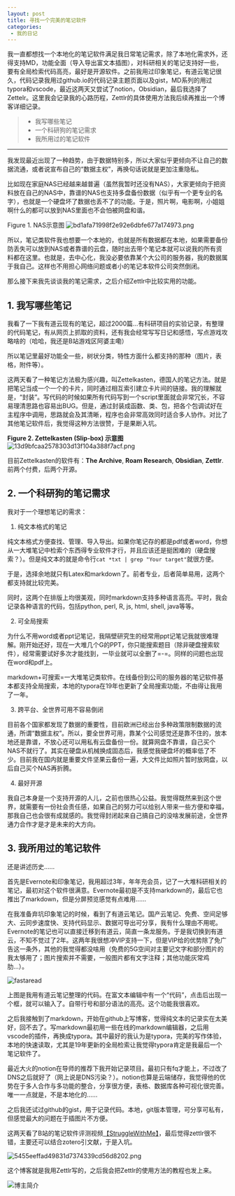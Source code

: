 ```yaml
---
layout: post
title: 寻找一个完美的笔记软件
categories:
 - 我的日记
---
```


我一直都想找一个本地化的笔记软件满足我日常笔记需求，除了本地化需求外，还得支持MD，功能全面（导入导出富文本插图），对科研相关的笔记支持好一些，要有全局检索代码高亮，最好是开源软件。之前我用过印象笔记，有道云笔记很久，代码记录我用过github.io的代码记录主题页面以及gist，MD系列的用过typora和vscode，最近这两天又尝试了notion，Obsidian，最后我选择了Zettelr。这里我会记录我的心路历程，Zettlr的具体使用方法我后续再推出一个博客详细记录。
>* 我写哪些笔记
>* 一个科研狗的笔记需求
>* 我所用过的笔记软件

***

我发现最近出现了一种趋势，由于数据特别多，所以大家似乎更倾向不让自己的数据流通，或者说宣布自己的“数据主权”，再换句话说就是更加注重隐私。

比如现在家庭NAS已经越来越普遍（虽然我暂时还没有NAS），大家更倾向于把资料放在自己的NAS中，靠谱的NAS也支持多盘备份数据（似乎有一个更专业的名字），也就是一个硬盘坏了数据也丢不了的功能。于是，照片啊，电影啊，小姐姐啊什么的都可以放到NAS里面也不会怕被网盘和谐。

Figure 1. NAS示意图
![bd1afa71998f2e92e6dbfe677a174973.png](https://atlasbioinfo.github.io/images/20200819/bd1afa71998f2e92e6dbfe677a174973.png)


所以，笔记类软件我也想要一个本地的，也就是所有数据都在本地，如果需要备份防丢失可以放到NAS或者靠谱的云盘，随时出去带个笔记本就可以说我的所有资料都在这里。也就是，去中心化，我没必要依靠某个大公司的服务器，我的数据属于我自己。这样也不用担心网络问题或者小的笔记本软件公司突然倒闭。

那么接下来我先谈谈我的笔记需求，之后介绍Zettlr中比较实用的功能。

## 1. 我写哪些笔记

我看了一下我有道云现有的笔记，超过2000篇…有科研项目的实验记录，有整理的代码笔记，有从网页上抓取的资料，还有我会经常写写日记和感悟，写点游戏攻略啥的（哈哈，我还是B站游戏区阿婆主嘞）

所以笔记里最好功能全一些，树状分类，特性方面什么都支持的那种（图片，表格，附件等）。

这两天看了一种笔记方法极为感兴趣，叫Zettelkasten，德国人的笔记方法。就是把笔记当成一个一个的卡片，同时通过相互索引建立卡片间的链接。我的理解就是，“封装”。写代码的时候如果所有代码写到一个script里面就会非常冗长，不容易理清思路也容易出BUG。但是，通过封装成函数、类、包，把各个包调试好在主程序中调用，思路就会及其清晰，程序也会非常高效同时适合多人协作。对比了其他笔记软件后，我觉得这种方法很赞，于是果断入坑。

**Figure 2. Zettelkasten (Slip-box) 示意图**
![13d9bfcaa2578303d13f104a388f7acf.png](https://atlasbioinfo.github.io/images/20200819/13d9bfcaa2578303d13f104a388f7acf.png)


目前Zettelkasten的软件有：**The Archive**, **Roam Research**, **Obsidian**, **Zettlr**. 前两个付费，后两个开源。

## 2. 一个科研狗的笔记需求

我对于一个理想笔记的需求：

1. 纯文本格式的笔记

纯文本格式方便查找、管理、导入导出。如果你笔记存的都是pdf或者word，你想从一大堆笔记中检索个东西得专业软件才行，并且应该还是挺困难的（硬盘搜索？）。但是纯文本的就是命令行``cat *txt | grep "Your target"``就很方便。

于是，选择余地就只有Latex和markdown了。前者专业，后者简单易用，这两个都支持就比较完美。

同时，这两个在排版上均很美观，同时markdown支持多种语言高亮。平时，我会记录各种语言的代码，包括python, perl, R, js, html, shell, java等等。

2. 可全局搜索

为什么不用word或者ppt记笔记，我隔壁研究生的经常用ppt记笔记我就很难理解。刚开始还好，现在一大堆几个G的PPT，你只能搜索题目（除非硬盘搜索软件），经常需要试好多次才能找到，一毕业就可以全删了=-=。同样的问题也出现在word和pdf上。

markdown+可搜索=一大堆笔记类软件。在线备份到公司的服务器的笔记软件基本都支持全局搜索，本地的typora在19年也更新了全局搜索功能，不由得让我用了一年。

3. 跨平台、全世界可用不容易倒闭

目前各个国家都发现了数据的重要性，目前欧洲已经出台多种政策限制数据的流通，所谓“数据主权”。所以，要全世界可用，靠某个公司感觉还是靠不住的，放本地还是靠谱，不放心还可以用私有云盘备份一份。就算网盘不靠谱，自己买个NAS不就行了。其实在硬盘从机械换成固态后，我感觉我硬盘坏的概率低了不少。目前我在国内就是重要文件坚果云备份一遍，大文件比如照片暂时放网盘，以后自己买个NAS再折腾。

4. 最好开源

我自己本身是一个支持开源的人儿，之前也很热心公益。我觉得既然来到这个世界，就需要有一份社会责任感，如果自己的努力可以给别人带来一些方便和幸福，那我自己也会很有成就感的。我觉得封闭起来自己搞自己的没啥发展前途，全世界通力合作才是才是未来的大方向。

## 3. 我所用过的笔记软件

还是讲述历史……

首先是Evernote和印象笔记，我用超过3年，年年充会员，记了一大堆科研相关的笔记，最初对这个软件很满意。Evernote最初是不支持markdown的，最后它也推出了markdown，但是分屏预览感觉有点难用.…..

在我准备弃坑印象笔记的时候，看到了有道云笔记。国产云笔记、免费、空间足够大、云同步速度快、支持代码显示、数据可导出可分享，我有什么理由不用呢。Evernote的笔记也可以直接迁移到有道云，简直一条龙服务。于是我切换到有道云，不知不觉过了2年。这两年我很想冲VIP支持一下，但是VIP给的优势除了免广告这一条外，其他的我觉得都没啥用（免费的5G空间对主要记文字和部分图片的我太够用了；图片搜索并不需要，一般图片都有文字注释；其他功能灰常鸡肋...）。

![fastaread](https://atlasbioinfo.github.io/images/20200819/fastaread.png)

上图是我用有道云笔记整理的代码。在富文本编辑中有一个“代码”，点击后出现一个框，就可以输入了。自带行号和部分语法的高亮。这个功能我很喜欢。

之后我接触到了markdown，开始在github上写博客，觉得纯文本的记录实在太美好，回不去了。写markdown最初用一些在线的markdown编辑器，之后用vscode的插件，再换成typora。其中最好的我认为是typora，完美的写作体验，本地的快速读取，尤其是19年更新的全局检索让我觉得typora肯定是我最后一个笔记软件了。

最近大火的notion在导师的推荐下我开始记录项目。最初只有fq才能上，不过改了DNS之后就好了（网上说是DNS污染？）。notion也算是云端储存，我觉得他的优势在于多人合作与多功能的整合，分享很方便，表格、数据库各种可视化很完善。唯一一点就是，不是本地化的……

之后我还试过github的gist，用于记录代码。本地，git版本管理，可分享可私有，但感觉最大的问题在于插图片不方便。

这两天看了B站的笔记软件评测视频[【StruggleWithMe】](https://www.bilibili.com/video/BV1xt4y117qm "【StruggleWithMe】超推荐的笔记系统：Slip-box/Zettelkasten/卡片式笔记")，最后觉得zettlr很不错，主要还可以结合zotero引文献，于是入坑。

![5455eeffad49831d7374339cd56d8202.png](https://atlasbioinfo.github.io/images/20200819/5455eeffad49831d7374339cd56d8202.png)


这个博客就是我用Zettlr写的，之后我会把Zettlr的使用方法的教程也发上来。

![博主简介](http://pic.atlasbioinfo.com/%E9%A1%B5%E9%9D%A2%E5%BA%95%E9%83%A8logo.png)